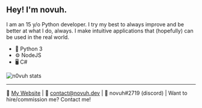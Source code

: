 ## Hey! I'm novuh.
I am an 15 y/o Python developer. I try my best to always improve and be better at what I do, always. I make intuitive applications that (hopefully) can be used in the real world.
* 🐍 Python 3
* ⚙️ NodeJS
* 🖥️ C#

![n0vuh stats](https://github-readme-stats.vercel.app/api?username=n0vuh&show_icons=true&theme=midnight-purple) 

---
🔗 [My Website](https://novuh.dev) |
📧 contact@novuh.dev | 
📧 novuh#2719 (discord) |
Want to hire/commission me? Contact me!

